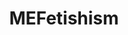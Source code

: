 ---
title: MEFetishism
crosslinks:
- asktransgender
- sissypersonals
- freeuse
- TGandSissyRecovery
- sissyhypno
---